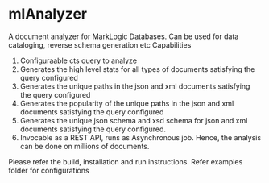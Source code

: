 # mlAnalyzer
A document analyzer for MarkLogic Databases. Can be used for data cataloging, reverse schema generation etc
Capabilities 
1. Configuraable cts query to analyze 
2. Generates the high level stats for all types of documents satisfying the query configured 
3. Generates the unique paths in the json and xml documents satisfying the query configured 
4. Generates the popularity of the unique paths in the json and xml documents satisfying the query configured 
5. Generates the unique json schema and xsd schema for json and xml documents satisfying the query configured. 
6. Invocable as a REST API, runs as Asynchronous job. Hence, the analysis can be done on millions of documents. 

Please refer the build, installation and run instructions. Refer examples folder for configurations



